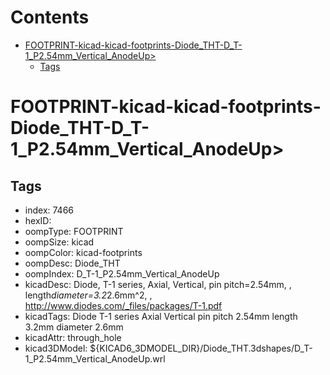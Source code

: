 



Contents
========

* [FOOTPRINT-kicad-kicad-footprints-Diode_THT-D_T-1_P2.54mm_Vertical_AnodeUp>](#footprint-kicad-kicad-footprints-diode_tht-d_t-1_p254mm_vertical_anodeup)
	* [Tags](#tags)

# FOOTPRINT-kicad-kicad-footprints-Diode_THT-D_T-1_P2.54mm_Vertical_AnodeUp>

## Tags

- index: 7466
- hexID: 
- oompType: FOOTPRINT
- oompSize: kicad
- oompColor: kicad-footprints
- oompDesc: Diode_THT
- oompIndex: D_T-1_P2.54mm_Vertical_AnodeUp
- kicadDesc: Diode, T-1 series, Axial, Vertical, pin pitch=2.54mm, , length*diameter=3.2*2.6mm^2, , http://www.diodes.com/_files/packages/T-1.pdf
- kicadTags: Diode T-1 series Axial Vertical pin pitch 2.54mm  length 3.2mm diameter 2.6mm
- kicadAttr: through_hole
- kicad3DModel: ${KICAD6_3DMODEL_DIR}/Diode_THT.3dshapes/D_T-1_P2.54mm_Vertical_AnodeUp.wrl
